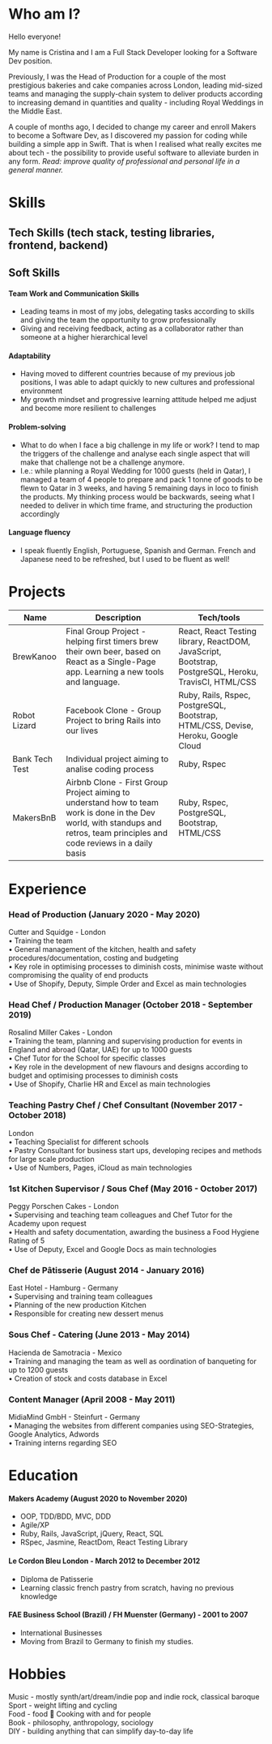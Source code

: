 # Who am I?

Hello everyone! 

My name is Cristina and I am a Full Stack Developer looking for a Software Dev position. 

Previously, I was the Head of Production for a couple of the most prestigious bakeries and cake companies across London, leading mid-sized teams and managing the supply-chain system to deliver products according to increasing demand in quantities and quality - including Royal Weddings in the Middle East.

A couple of months ago, I decided to change my career and enroll Makers to become a Software Dev, as I discovered my passion for coding while building a simple app in Swift. That is when I realised what really excites me about tech - the possibility to provide useful software to alleviate burden in any form. _Read: improve quality of professional and personal life in a general manner._

# Skills


## Tech Skills (tech stack, testing libraries, frontend, backend)
## Soft Skills 

#### Team Work and Communication Skills

- Leading teams in most of my jobs, delegating tasks according to skills and giving the team the opportunity to grow professionally
- Giving and receiving feedback, acting as a collaborator rather than someone at a higher hierarchical level 

#### Adaptability

- Having moved to different countries because of my previous job positions, I was able to adapt quickly to new cultures and professional environment
- My growth mindset and progressive learning attitude helped me adjust and become more resilient to challenges

#### Problem-solving

- What to do when I face a big challenge in my life or work? I tend to map the triggers of the challenge and analyse each single aspect that will make that challenge not be a challenge anymore.
- I.e.: while planning a Royal Wedding for 1000 guests (held in Qatar), I managed a team of 4 people to prepare and pack 1 tonne of goods to be flewn to Qatar in 3 weeks, and having 5 remaining days in loco to finish the products. My thinking process would be backwards, seeing what I needed to deliver in which time frame, and structuring the production accordingly

#### Language fluency

- I speak fluently English, Portuguese, Spanish and German. French and Japanese need to be refreshed, but I used to be fluent as well!


# Projects

| Name                         | Description       | Tech/tools        |
| ---------------------------- | ----------------- | ----------------- |
| BrewKanoo          | Final Group Project - helping first timers brew their own beer, based on React as a Single-Page app. Learning a new tools and language. | React, React Testing library, ReactDOM, JavaScript, Bootstrap, PostgreSQL, Heroku, TravisCI, HTML/CSS |
| Robot Lizard                | Facebook Clone - Group Project to bring Rails into our lives     | Ruby, Rails, Rspec, PostgreSQL, Bootstrap, HTML/CSS, Devise, Heroku, Google Cloud              |
| Bank Tech Test          | Individual project aiming to analise coding process | Ruby, Rspec |
| MakersBnB                | Airbnb Clone - First Group Project aiming to understand how to team work is done in the Dev world, with standups and retros, team principles and code reviews in a daily basis    | Ruby, Rspec, PostgreSQL, Bootstrap, HTML/CSS              |


# Experience

### Head of Production (January 2020 - May 2020)<br>
Cutter and Squidge - London<br>
• Training the team<br>
• General management of the kitchen, health and safety procedures/documentation, costing and budgeting<br>
• Key role in optimising processes to diminish costs, minimise waste without compromising the quality of end products<br>
• Use of Shopify, Deputy, Simple Order and Excel as main technologies

### Head Chef / Production Manager (October 2018 - September 2019)<br>
Rosalind Miller Cakes - London<br>
• Training the team, planning and supervising production for events in England and abroad (Qatar, UAE) for up to 1000 guests<br>
• Chef Tutor for the School for specific classes<br>
• Key role in the development of new flavours and designs according to budget and optimising processes to diminish costs<br>
• Use of Shopify, Charlie HR and Excel as main technologies

### Teaching Pastry Chef / Chef Consultant (November 2017 - October 2018)<br>
London<br>
• Teaching Specialist for different schools<br>
• Pastry Consultant for business start ups, developing recipes and methods for large scale production<br>
• Use of Numbers, Pages, iCloud as main technologies<br>

### 1st Kitchen Supervisor / Sous Chef (May 2016 - October 2017)<br>
Peggy Porschen Cakes - London<br>
• Supervising and teaching team colleagues and Chef Tutor for the Academy upon request<br>
• Health and safety documentation, awarding the business a Food Hygiene Rating of 5<br>
• Use of Deputy, Excel and Google Docs as main technologies

### Chef de Pâtisserie (August 2014 - January 2016)<br>
East Hotel - Hamburg - Germany<br>
• Supervising and training team colleagues<br>
• Planning of the new production Kitchen<br>
• Responsible for creating new dessert menus<br>

### Sous Chef - Catering (June 2013 - May 2014)<br>
Hacienda de Samotracia - Mexico<br>
• Training and managing the team as well as oordination of banqueting for up to 1200 guests<br>
• Creation of stock and costs database in Excel

### Content Manager (April 2008 - May 2011)<br> 
MidiaMind GmbH - Steinfurt - Germany<br>
• Managing the websites from different companies using SEO-Strategies, Google Analytics, Adwords<br>
• Training interns regarding SEO

# Education

#### Makers Academy (August 2020 to November 2020)

- OOP, TDD/BDD, MVC, DDD
- Agile/XP
- Ruby, Rails, JavaScript, jQuery, React, SQL
- RSpec, Jasmine, ReactDom, React Testing Library

#### Le Cordon Bleu London - March 2012 to December 2012

- Diploma de Patisserie
- Learning classic french pastry from scratch, having no previous knowledge

#### FAE Business School (Brazil) / FH Muenster (Germany) - 2001 to 2007

- International Businesses
- Moving from Brazil to Germany to finish my studies. 

# Hobbies

Music - mostly synth/art/dream/indie pop and indie rock, classical baroque<br>
Sport - weight lifting and cycling<br>
Food - food 🤤 Cooking with and for people<br>
Book - philosophy, anthropology, sociology<br>
DIY - building anything that can simplify day-to-day life


